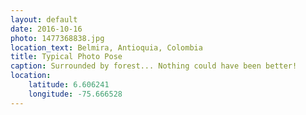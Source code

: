 ```yaml
---
layout: default
date: 2016-10-16
photo: 1477368838.jpg
location_text: Belmira, Antioquia, Colombia
title: Typical Photo Pose
caption: Surrounded by forest... Nothing could have been better!
location:
    latitude: 6.606241
    longitude: -75.666528
---
```

